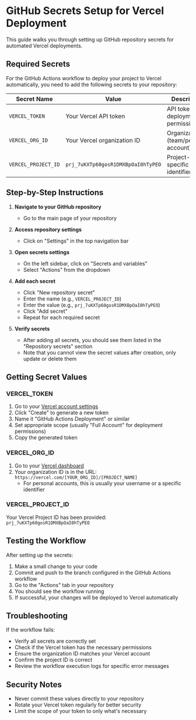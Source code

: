 # GitHub Secrets Setup for Vercel Deployment

This guide walks you through setting up GitHub repository secrets for automated Vercel deployments.

## Required Secrets

For the GitHub Actions workflow to deploy your project to Vercel automatically, you need to add the following secrets to your repository:

| Secret Name | Value | Description |
|-------------|-------|-------------|
| `VERCEL_TOKEN` | Your Vercel API token | API token with deployment permissions |
| `VERCEL_ORG_ID` | Your Vercel organization ID | Organization (team/personal account) ID |
| `VERCEL_PROJECT_ID` | `prj_7uKXTp60gosR1DMXBpOaI0hTyPEO` | Project-specific identifier |

## Step-by-Step Instructions

1. **Navigate to your GitHub repository**
   - Go to the main page of your repository

2. **Access repository settings**
   - Click on "Settings" in the top navigation bar

3. **Open secrets settings**
   - On the left sidebar, click on "Secrets and variables"
   - Select "Actions" from the dropdown

4. **Add each secret**
   - Click "New repository secret"
   - Enter the name (e.g., `VERCEL_PROJECT_ID`)
   - Enter the value (e.g., `prj_7uKXTp60gosR1DMXBpOaI0hTyPEO`)
   - Click "Add secret"
   - Repeat for each required secret

5. **Verify secrets**
   - After adding all secrets, you should see them listed in the "Repository secrets" section
   - Note that you cannot view the secret values after creation, only update or delete them

## Getting Secret Values

### VERCEL_TOKEN

1. Go to your [Vercel account settings](https://vercel.com/account/tokens)
2. Click "Create" to generate a new token
3. Name it "GitHub Actions Deployment" or similar
4. Set appropriate scope (usually "Full Account" for deployment permissions)
5. Copy the generated token

### VERCEL_ORG_ID

1. Go to your [Vercel dashboard](https://vercel.com/dashboard)
2. Your organization ID is in the URL: `https://vercel.com/[YOUR_ORG_ID]/[PROJECT_NAME]`
   - For personal accounts, this is usually your username or a specific identifier

### VERCEL_PROJECT_ID

Your Vercel Project ID has been provided: `prj_7uKXTp60gosR1DMXBpOaI0hTyPEO`

## Testing the Workflow

After setting up the secrets:

1. Make a small change to your code
2. Commit and push to the branch configured in the GitHub Actions workflow
3. Go to the "Actions" tab in your repository
4. You should see the workflow running
5. If successful, your changes will be deployed to Vercel automatically

## Troubleshooting

If the workflow fails:

- Verify all secrets are correctly set
- Check if the Vercel token has the necessary permissions
- Ensure the organization ID matches your Vercel account
- Confirm the project ID is correct
- Review the workflow execution logs for specific error messages

## Security Notes

- Never commit these values directly to your repository
- Rotate your Vercel token regularly for better security
- Limit the scope of your token to only what's necessary
